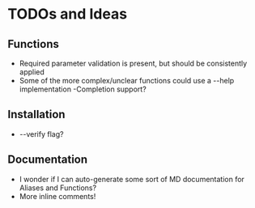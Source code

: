 # TODOs and Ideas

## Functions

- Required parameter validation is present, but should be consistently applied
- Some of the more complex/unclear functions could use a --help implementation
 -Completion support?

## Installation

- --verify flag?

## Documentation

- I wonder if I can auto-generate some sort of MD documentation for Aliases and Functions?
- More inline comments!